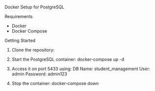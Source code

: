 Docker Setup for PostgreSQL

Requirements
- Docker
- Docker Compose

Getting Started

1. Clone the repository:

2. Start the PostgreSQL container:
    docker-compose up -d

3. Access it on port 5433 using:
    DB Name: student_management
    User: admin
    Password: admin123
4. Stop the container:
    docker-compose down
    